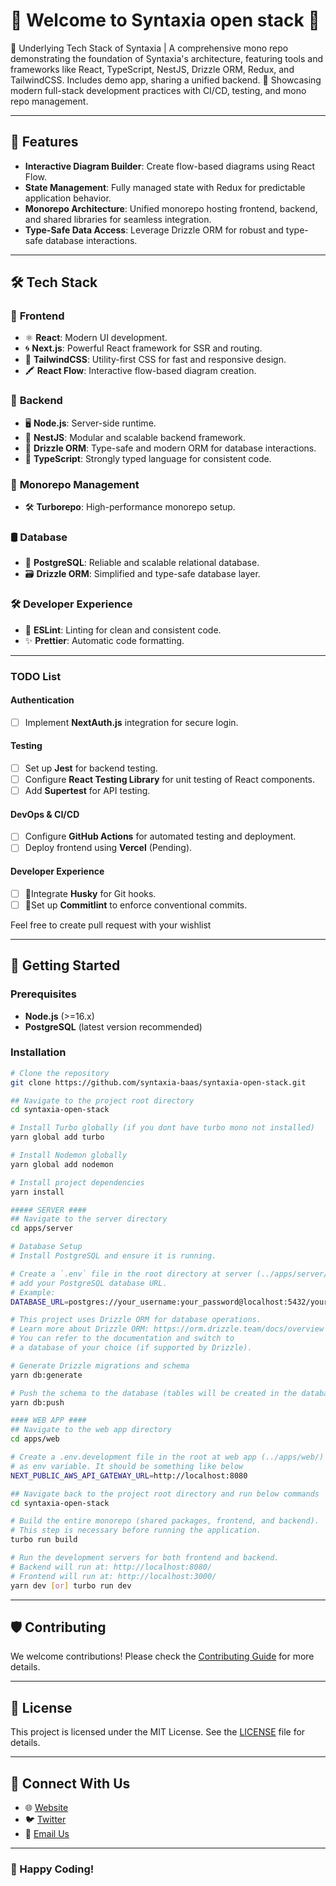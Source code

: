 # 🎉 **Welcome to Syntaxia open stack** 🎉

🔧 Underlying Tech Stack of Syntaxia | A comprehensive mono repo demonstrating the foundation of Syntaxia's architecture, featuring tools and frameworks like React, TypeScript, NestJS, Drizzle ORM, Redux, and TailwindCSS. Includes demo app, sharing a unified backend. 🚀 Showcasing modern full-stack development practices with CI/CD, testing, and mono repo management.

---

## 🌟 **Features**

- **Interactive Diagram Builder**: Create flow-based diagrams using React Flow.  
- **State Management**: Fully managed state with Redux for predictable application behavior.  
- **Monorepo Architecture**: Unified monorepo hosting frontend, backend, and shared libraries for seamless integration.  
- **Type-Safe Data Access**: Leverage Drizzle ORM for robust and type-safe database interactions.  

---

## 🛠️ **Tech Stack**

### 🎨 **Frontend**

- ⚛️ **React**: Modern UI development.
- 🌀 **Next.js**: Powerful React framework for SSR and routing.
- 🌟 **TailwindCSS**: Utility-first CSS for fast and responsive design.
- 🖍️ **React Flow**: Interactive flow-based diagram creation.

### 🔧 **Backend**

- 🖥️ **Node.js**: Server-side runtime.
- 🍹 **NestJS**: Modular and scalable backend framework.
- 💾 **Drizzle ORM**: Type-safe and modern ORM for database interactions.
- 📜 **TypeScript**: Strongly typed language for consistent code.

### 📂 **Monorepo Management**

- 🛠️ **Turborepo**: High-performance monorepo setup.

### 🛢️ **Database**

- 🐘 **PostgreSQL**: Reliable and scalable relational database.
- 🗃️ **Drizzle ORM**: Simplified and type-safe database layer.

### 🛠️ **Developer Experience**

- 💅 **ESLint**: Linting for clean and consistent code.
- ✨ **Prettier**: Automatic code formatting.
---
### TODO List

#### Authentication
- [ ] Implement **NextAuth.js** integration for secure login.

#### Testing
- [ ] Set up **Jest** for backend testing.
- [ ] Configure **React Testing Library** for unit testing of React components.
- [ ] Add **Supertest** for API testing.

#### DevOps & CI/CD
- [ ] Configure **GitHub Actions** for automated testing and deployment.
- [ ] Deploy frontend using **Vercel** (Pending).

#### Developer Experience
- [ ] 🐾Integrate **Husky** for Git hooks.
- [ ] 🚦Set up **Commitlint** to enforce conventional commits. 

Feel free to create pull request with your wishlist

---

## 🚀 **Getting Started**

### Prerequisites

- **Node.js** (>=16.x)
- **PostgreSQL** (latest version recommended)

### Installation

```bash
# Clone the repository
git clone https://github.com/syntaxia-baas/syntaxia-open-stack.git

## Navigate to the project root directory
cd syntaxia-open-stack

# Install Turbo globally (if you dont have turbo mono not installed)
yarn global add turbo

# Install Nodemon globally
yarn global add nodemon

# Install project dependencies
yarn install

##### SERVER ####
## Navigate to the server directory
cd apps/server

# Database Setup
# Install PostgreSQL and ensure it is running.

# Create a `.env` file in the root directory at server (../apps/server/) and 
# add your PostgreSQL database URL.
# Example:
DATABASE_URL=postgres://your_username:your_password@localhost:5432/your_database_name

# This project uses Drizzle ORM for database operations.
# Learn more about Drizzle ORM: https://orm.drizzle.team/docs/overview
# You can refer to the documentation and switch to 
# a database of your choice (if supported by Drizzle).

# Generate Drizzle migrations and schema
yarn db:generate

# Push the schema to the database (tables will be created in the database)
yarn db:push

#### WEB APP ####
## Navigate to the web app directory
cd apps/web

# Create a .env.development file in the root at web app (../apps/web/) and server url 
# as env variable. It should be something like below
NEXT_PUBLIC_AWS_API_GATEWAY_URL=http://localhost:8080

## Navigate back to the project root directory and run below commands
cd syntaxia-open-stack

# Build the entire monorepo (shared packages, frontend, and backend).
# This step is necessary before running the application.
turbo run build

# Run the development servers for both frontend and backend.
# Backend will run at: http://localhost:8080/
# Frontend will run at: http://localhost:3000/
yarn dev [or] turbo run dev

```

---

## 🛡️ **Contributing**

We welcome contributions! Please check the [Contributing Guide](CONTRIBUTING.md) for more details.

---

## 📜 **License**

This project is licensed under the MIT License. See the [LICENSE](LICENSE) file for details.

---

## 🤝 **Connect With Us**

- 🌐 [Website](https://syntaxia.io)
- 🐦 [Twitter](https://x.com/SyntaxiaBaaS)
- 📧 [Email Us](mailto:murali@syntaxia.io)

---

### **🚀 Happy Coding!**
